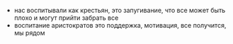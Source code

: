 * нас воспитывали как крестьян, это запугивание, что все может быть плохо и могут прийти забрать все
* воспитание аристократов это поддержка, мотивация, все получится, мы рядом